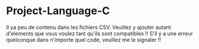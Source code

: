 # Project-Language-C
Il ya peu de contenu dans les fichiers CSV. Veuillez y ajouter autant d'elements que vous voulez tant qu'ils sont compatibles !!
S'il y a une erreur quelconque dans n'importe quel code, veuillez me le signaler !!
